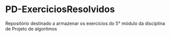 # PD-ExerciciosResolvidos
Repositório destinado a armazenar os exercícios do 5° módulo da disciplina de Projeto de algoritmos

